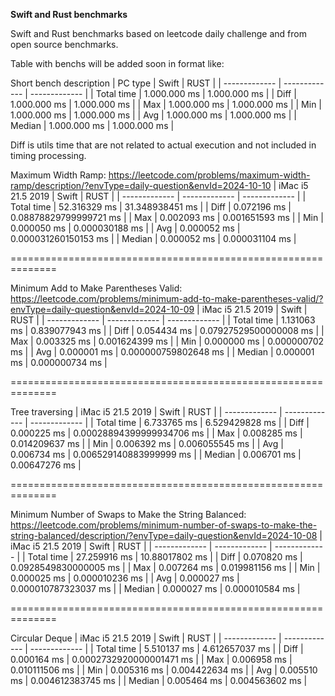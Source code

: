 **Swift and Rust benchmarks**

Swift and Rust benchmarks based on leetcode daily challenge and from open source benchmarks.

Table with benchs will be added soon in format like:

Short bench description
| PC type  | Swift          | RUST         |
| ------------- | ------------- | ------------- |
| Total time      | 1.000.000 ms  | 1.000.000 ms  |
| Diff | 1.000.000 ms  | 1.000.000 ms  |
| Max | 1.000.000 ms  | 1.000.000 ms  |
| Min | 1.000.000 ms  | 1.000.000 ms  |
| Avg | 1.000.000 ms  | 1.000.000 ms  |
| Median | 1.000.000 ms  | 1.000.000 ms  |

Diff is utils time that are not related to actual execution and not included in timing processing.

Maximum Width Ramp: https://leetcode.com/problems/maximum-width-ramp/description/?envType=daily-question&envId=2024-10-10
| iMac i5 21.5 2019  | Swift          | RUST         |
| ------------- | ------------- | ------------- |
| Total time      | 52.316329 ms  | 31.348938451 ms  |
| Diff | 0.072196 ms  | 0.08878829799999721 ms  |
| Max | 0.002093 ms  | 0.001651593 ms  |
| Min | 0.000050 ms  | 0.000030188 ms  |
| Avg | 0.000052 ms  | 0.000031260150153 ms  |
| Median | 0.000052 ms  | 0.000031104 ms  |

==============================================================

Minimum Add to Make Parentheses Valid: https://leetcode.com/problems/minimum-add-to-make-parentheses-valid/?envType=daily-question&envId=2024-10-09
| iMac i5 21.5 2019  | Swift          | RUST         |
| ------------- | ------------- | ------------- |
| Total time      | 1.131063 ms  | 0.839077943 ms  |
| Diff | 0.054434 ms  | 0.07927529500000008 ms  |
| Max | 0.003325 ms  | 0.001624399 ms  |
| Min | 0.000000 ms  | 0.000000702 ms  |
| Avg | 0.000001 ms  | 0.000000759802648 ms  |
| Median | 0.000001 ms  | 0.000000734 ms  |

==============================================================

Tree traversing
| iMac i5 21.5 2019  | Swift          | RUST         |
| ------------- | ------------- | ------------- |
| Total time      | 6.733765 ms  | 6.529429828 ms  |
| Diff | 0.000225 ms  | 0.00028894399999934706 ms  |
| Max | 0.008285 ms  | 0.014209637 ms  |
| Min | 0.006392 ms  | 0.006055545 ms  |
| Avg | 0.006734 ms  | 0.006529140883999999 ms  |
| Median | 0.006701 ms  | 0.00647276 ms  |

==============================================================

Minimum Number of Swaps to Make the String Balanced: https://leetcode.com/problems/minimum-number-of-swaps-to-make-the-string-balanced/description/?envType=daily-question&envId=2024-10-08
| iMac i5 21.5 2019  | Swift          | RUST         |
| ------------- | ------------- | ------------- |
| Total time      | 27.259916 ms  | 10.88017802 ms  |
| Diff | 0.070820 ms  | 0.0928549830000005 ms  |
| Max | 0.007264 ms  | 0.019981156 ms  |
| Min | 0.000025 ms  | 0.000010236 ms  |
| Avg | 0.000027 ms  | 0.000010787323037 ms  |
| Median | 0.000027 ms  | 0.000010584 ms  |

==============================================================

Circular Deque
| iMac i5 21.5 2019  | Swift          | RUST         |
| ------------- | ------------- | ------------- |
| Total time      | 5.510137 ms  | 4.612657037 ms  |
| Diff | 0.000164 ms  | 0.0002732920000001471 ms  |
| Max | 0.006958 ms  | 0.010111506 ms  |
| Min | 0.005316 ms  | 0.004422634 ms  |
| Avg | 0.005510 ms  | 0.004612383745 ms  |
| Median | 0.005464 ms  | 0.004563602 ms  |